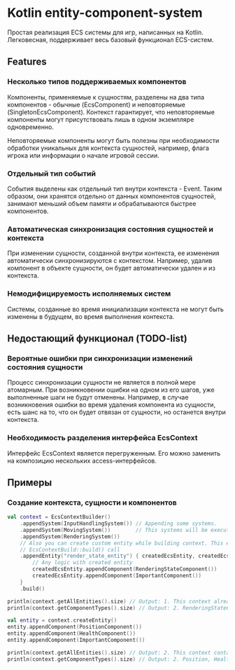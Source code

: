 # Kotlin entity-component-system

Простая реализация ECS системы для игр, написанных на Kotlin. Легковесная, поддерживает весь базовый функционал ECS-систем.

## Features

### Несколько типов поддерживаемых компонентов

Компоненты, применяемые к сущностям, разделены на два типа компонентов - обычные (EcsComponent) и неповторяемые (SingletonEcsComponent). Контекст гарантирует, что неповторяемые компоненты могут присутствовать лишь в одном экземпляре одновременно.

Неповторяемые компоненты могут быть полезны при необходимости обработки уникальных для контекста сущностей, например, флага игрока или информации о начале игровой сессии.

### Отдельный тип событий

События выделены как отдельный тип внутри контекста - Event. Таким образом, они хранятся отдельно от данных компонентов сущностей, занимают меньший объем памяти и обрабатываются быстрее компонентов.

### Автоматическая синхронизация состояния сущностей и контекста

При изменении сущности, созданной внутри контекста, ее изменения автоматически синхронизируются с контекстом. Например, удалив компонент в объекте сущности, он будет автоматически удален и из контекста.

### Немодифицируемость исполняемых систем

Системы, созданные во время инициализации контекста не могут быть изменены в будущем, во время выполнения контекста.

## Недостающий функционал (TODO-list)

### Вероятные ошибки при синхронизации изменений состояния сущности

Процесс синхронизации сущности не является в полной мере атомарным. При возникновении ошибки на одном из его шагов, уже выполненные шаги не будут отменены. Например, в случае возникновения ошибки во время удаления компонента из сущности, есть шанс на то, что он будет отвязан от сущности, но останется внутри контекста.

### Необходимость разделения интерфейса EcsContext

Интерфейс EcsContext является перегруженным. Его можно заменить на композицию нескольких access-интерфейсов.

## Примеры

### Создание контекста, сущности и компонентов

```kotlin
val context = EcsContextBuilder()
    .appendSystem(InputHandlingSystem()) // Appending some systems.
    .appendSystem(MovingSystem())        // This systems will be executed in append order
    .appendSystem(RenderingSystem())
    // Also you can create custom entity while building context. This entity will be created on
    // EcsContextBuild::build() call
    .appendEntity("render_state_entity") { createdEcsEntity, createdEcsContext ->
        // Any logic with created entity
        createdEcsEntity.appendComponent(RenderingStateComponent())
        createdEcsEntity.appendComponent(ImportantComponent())
    }
    .build()

println(context.getAllEntities().size) // Output: 1. This context already contains render_state_entity
println(context.getComponentTypes().size) // Output: 2. RenderingStateComponent, ImportantComponent

val entity = context.createEntity()
entity.appendComponent(PositionComponent())
entity.appendComponent(HealthComponent())
entity.appendComponent(ImportantComponent())

println(context.getAllEntities().size) // Output: 2. This context contains one new entity.
println(context.getComponentTypes().size) // Output: 2. Position, Health, RenderingState, and Important components.
```
